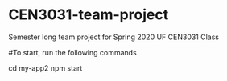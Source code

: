 # CEN3031-team-project
Semester long team project for Spring 2020 UF CEN3031 Class

#To start, run the following commands

cd my-app2
npm start
